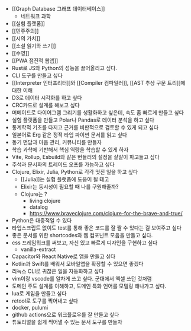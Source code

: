 - [[Graph Database 그래프 데이터베이스]]
	- 네트워크 과학
- [[실험 플랫폼]]
- [[민주주의]]
- [[시의 가치]]
- [[소설 읽기와 쓰기]]
- [[수영]]
- [[PWA 점진적 웹앱]]
- Rust로 JS와 Python의 성능을 끌어올리고 싶다.
- CLI 도구를 만들고 싶다
- [[Interpreter 인터프리터]]와 [[Compiler 컴파일러]], [[AST 추상 구문 트리]]에 대한 이해
- D3로 데이터 시각화를 하고 싶다
- CRC카드로 설계를 해보고 싶다
- 머메이드로 다이어그램 그리기를 생활화하고 싶은데, 속도 좀 빠르게 만들고 싶다
- 실험 플랫폼을 만들고 Polar나 Pandas로 데이터 분석을 하고 싶다
- 통계학적 기초를 다지고 근거를 비판적으로 검토할 수 있게 되고 싶다
- 일본어로 Erg 같은 정적 타입 파이썬 문서를 읽고 싶다
- 동기 면담과 마음 관리, 커뮤니티를 만들자
- 학습 과학에 기반해서 핵심 역량을 학습할 수 있게 하자
- Vite, Rollup, Esbuild와 같은 번들러의 설정을 샅샅이 파고들고 싶다
- 주석과 문서화의 트레이드 오프를 가늠하고 싶다
- Clojure, Elixir, Julia, Python로 각각 멋진 일을 하고 싶다
	- [[Julia]]는 실험 플랫폼에 도움이 될 테고
	- Elixir는 동시성이 필요할 때 나를 구원해줄까?
	- Clojure는 ?
		- living clojure
		- datalog
		- https://www.braveclojure.com/clojure-for-the-brave-and-true/
- Python은 대중적일 수 있다
- 타입스크립트 없이도 test를 통해 좋은 코드를 잘 짤 수 있다는 걸 보여주고 싶다
- 좋은 문서를 위한 shortcodes와 웹 컴포넌트 모음을 만들고 싶다.
- css 프레임워크를 써보고, 자신 있고 빠르게 디자인을 구현하고 싶다
	- vanilla-extract
- Capacitor와 React Native로 앱을 만들고 싶다
- Kotlin과 Swift를 배워서 모바일앱을 확장할 수 있으면 좋겠다
- 리눅스 CLI로 귀찮은 일을 자동화하고 싶다
- vim이랑 vscode를 알차게 쓰고 싶다. 군대에서 엑셀 쓰던 것처럼
- 도메인 주도 설계를 이해하고, 도메인 특화 언어를 모델링 해나가고 싶다.
- lua로 게임을 만들고 싶다
- retool로 도구를 찍어내고 싶다
- docker, pulumi
- github actions으로 워크플로우를 잘 만들고 싶다
- 튜토리얼을 쉽게 찍어낼 수 있는 문서 도구를 만들자